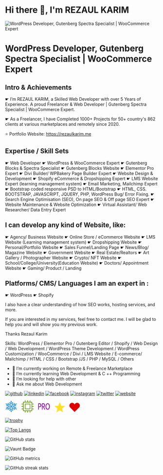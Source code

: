 # Hi there 👋, I'm REZAUL KARIM
![WordPress Developer, Gutenberg Spectra Specialist | WooCommerce Expert](https://media.licdn.com/dms/image/D5616AQEtxPNO0h3YhA/profile-displaybackgroundimage-shrink_350_1400/0/1696327419501?e=1725494400&v=beta&t=qM2h1PEkT-3-Fi8MRH49UX8QVucLSUMlmd_xZQkp7RU)
# WordPress Developer, Gutenberg Spectra Specialist | WooCommerce Expert

Intro & Achievements
---------------------
☛ I’m REZAUL KARIM, a Skilled Web Developer with over 5 Years of Experience. A proud Freelancer & Web Developer | Gutenberg Spectra Specialist | WooCommerce Expert.

☛ As a Freelancer, I have Completed 1000+ Projects for 50+ country's 862 clients at various marketplaces and remotely since 2020.

⭐ Portfolio Website: https://rezaulkarim.me

Expertise / Skill Sets
---------------------
☛ Web Developer
☛ WordPress & WooCommerce Expert
☛ Gutenberg Blocks & Spectra Specialist
☛ Gutenberg Blocks Website
☛ Elementor Pro Expert
☛ Divi Builder/ WPBakery Page Builder Expert
☛ Website Design & Development
☛ Shopify eCommerce & Dropshipping Expert
☛ LMS Website Expert (learning management system)
☛ Email Marketing, Mailchimp Expert
☛ Bootstrap coded responsive PSD to HTML/Bootstrap
☛ HTML, CSS. BOOTSTRAP, JAVASCRIPT, JQUERY, PHP, WordPress Bug/ Error Fixing.
☛ Search Engine Optimisation (SEO), On page SEO & Off page SEO Expert
☛ Website Maintenance & Website Optimization
☛ Virtual Assistant/ Web Researcher/ Data Entry Expert


I can develop any kind of Website, like:
----------------------------------------------
☛ Agency/ Business Website
☛ Online Store / eCommerce Website
☛ LMS Website (Learning management system)
☛ Dropshipping Website
☛ Personal/Portfolio Website
☛ Sales Funnel/Landing Page
☛ News/Blog/ Magazine Website
☛ Government Website
☛ Real Estate/Realtors
☛ Art Gallery / Photographer Website
☛ Crypto/ NFT Website
☛ School/College/University(Education Website)
☛ Doctors/ Appointment Website
☛ Gaming/ Product / Landing

Platforms/ CMS/ Languages I am an expert in :
---------------------------------------------------
☛ WordPress
☛ Shopify

I also have a clear understanding of how SEO works, hosting services, and more.

If you are interested in my services, feel free to contact me. I will be glad to help you and will show you my previous work.

Thanks
Rezaul Karim

Skills: WordPress / Elementor Pro / Gutenberg Editor / Shopify / Web Design / Web Development / WordPress Theme Development / WordPress Customization / WooCommerce / Divi  / LMS Website / E-commerce/ Mailchimp / HTML / CSS / Bootstrap /JS / PHP / MySQL / Others

- 🔭 I’m currently working on Remote & Freelance Marketplace 
- 🌱 I’m currently learning Web Development & C ++ Programming 
- 🤔 I’m looking for help with other 
- 💬 Ask me about Web Development 


[<img src='https://cdn.jsdelivr.net/npm/simple-icons@3.0.1/icons/github.svg' alt='github' height='40'>](https://github.com/rezaulkarimadib)  [<img src='https://cdn.jsdelivr.net/npm/simple-icons@3.0.1/icons/linkedin.svg' alt='linkedin' height='40'>](https://www.linkedin.com/in/rezaulkarimadib/)  [<img src='https://cdn.jsdelivr.net/npm/simple-icons@3.0.1/icons/facebook.svg' alt='facebook' height='40'>](https://www.facebook.com/rezaulkarimadib)  [<img src='https://cdn.jsdelivr.net/npm/simple-icons@3.0.1/icons/instagram.svg' alt='instagram' height='40'>](https://www.instagram.com/rezaulkorimadib/)  [<img src='https://cdn.jsdelivr.net/npm/simple-icons@3.0.1/icons/twitter.svg' alt='twitter' height='40'>](https://twitter.com/rezaulkarimadib)  [<img src='https://cdn.jsdelivr.net/npm/simple-icons@3.0.1/icons/icloud.svg' alt='website' height='40'>](https://rezaulkarim.me)  

<a href='https://archiveprogram.github.com/'><img src='https://raw.githubusercontent.com/acervenky/animated-github-badges/master/assets/acbadge.gif' width='40' height='40'></a> <a href='https://docs.github.com/en/developers'><img src='https://raw.githubusercontent.com/acervenky/animated-github-badges/master/assets/devbadge.gif' width='40' height='40'></a> <a href='https://github.com/pricing'><img src='https://raw.githubusercontent.com/acervenky/animated-github-badges/master/assets/pro.gif' width='40' height='40'></a> <a href='https://stars.github.com/'><img src='https://raw.githubusercontent.com/acervenky/animated-github-badges/master/assets/starbadge.gif' width='35' height='35'></a> <a href='https://docs.github.com/en/github/supporting-the-open-source-community-with-github-sponsors'><img src='https://raw.githubusercontent.com/acervenky/animated-github-badges/master/assets/sponsorbadge.gif' width='35' height='35'></a> 

[![trophy](https://github-profile-trophy.vercel.app/?username=rezaulkarimadib)](https://github.com/ryo-ma/github-profile-trophy)

[![Top Langs](https://github-readme-stats.vercel.app/api/top-langs/?username=rezaulkarimadib)](https://github.com/anuraghazra/github-readme-stats)

![GitHub stats](https://github-readme-stats.vercel.app/api?username=rezaulkarimadib&show_icons=true&count_private=true)  

![Vaunt Badge](https://api.vaunt.dev/v1/github/entities/rezaulkarimadib/contributions?format=svg&private=true)  

![GitHub metrics](https://metrics.lecoq.io/rezaulkarimadib)  

![GitHub streak stats](https://streak-stats.demolab.com/?user=rezaulkarimadib)  

